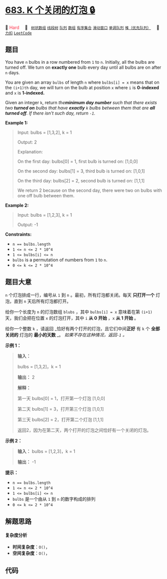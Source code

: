 # [683. K 个关闭的灯泡 🔒](https://2xiao.github.io/leetcode-js/problem/0683.html)

🔴 <font color=#ff334b>Hard</font>&emsp; 🔖&ensp; [`树状数组`](/tag/binary-indexed-tree.md) [`线段树`](/tag/segment-tree.md) [`队列`](/tag/queue.md) [`数组`](/tag/array.md) [`有序集合`](/tag/ordered-set.md) [`滑动窗口`](/tag/sliding-window.md) [`单调队列`](/tag/monotonic-queue.md) [`堆（优先队列）`](/tag/heap-priority-queue.md)&emsp; 🔗&ensp;[`力扣`](https://leetcode.cn/problems/k-empty-slots) [`LeetCode`](https://leetcode.com/problems/k-empty-slots)

## 题目

You have `n` bulbs in a row numbered from `1` to `n`. Initially, all the bulbs
are turned off. We turn on **exactly one** bulb every day until all bulbs are
on after `n` days.

You are given an array `bulbs` of length `n` where `bulbs[i] = x` means that
on the `(i+1)th` day, we will turn on the bulb at position `x` where `i` is
**0-indexed**  and `x` is **1-indexed.**

Given an integer `k`, return _the**minimum day number** such that there exists
two **turned on** bulbs that have **exactly**  `k` bulbs between them that are
**all turned off**. If there isn't such day, return `-1`._



**Example 1:**

> Input: bulbs = [1,3,2], k = 1
> 
> Output: 2
> 
> Explanation:
> 
> On the first day: bulbs[0] = 1, first bulb is turned on: [1,0,0]
> 
> On the second day: bulbs[1] = 3, third bulb is turned on: [1,0,1]
> 
> On the third day: bulbs[2] = 2, second bulb is turned on: [1,1,1]
> 
> We return 2 because on the second day, there were two on bulbs with one off bulb between them.

**Example 2:**

> Input: bulbs = [1,2,3], k = 1
> 
> Output: -1

**Constraints:**

  * `n == bulbs.length`
  * `1 <= n <= 2 * 10^4`
  * `1 <= bulbs[i] <= n`
  * `bulbs` is a permutation of numbers from `1` to `n`.
  * `0 <= k <= 2 * 10^4`


## 题目大意

`n` 个灯泡排成一行，编号从 `1` 到 `n` 。最初，所有灯泡都关闭。每天 **只打开一个**  灯泡，直到 `n` 天后所有灯泡都打开。

给你一个长度为 `n` 的灯泡数组 `blubs` ，其中 `bulbs[i] = x` 意味着在第 `(i+1)` 天，我们会把在位置 `x`
的灯泡打开，其中 `i` **从 0 开始** ，`x` **从 1 开始** 。

给你一个整数 `k` ，请返回 _恰好有两个打开的灯泡，且它们中间**正好** 有 `k` 个 **全部关闭的** 灯泡的 **最小的天数** _。
_如果不存在这种情况，返回`-1` 。_



**示例 1：**

> 
> 
> 
> 
> 
> **输入：**
> 
> bulbs = [1,3,2]，k = 1
> 
> **输出：** 2
> 
> **解释：**
> 
> 第一天 bulbs[0] = 1，打开第一个灯泡 [1,0,0]
> 
> 第二天 bulbs[1] = 3，打开第三个灯泡 [1,0,1]
> 
> 第三天 bulbs[2] = 2，打开第二个灯泡 [1,1,1]
> 
> 返回2，因为在第二天，两个打开的灯泡之间恰好有一个关闭的灯泡。
> 
> 

**示例 2：**

> 
> 
> 
> 
> 
> **输入：** bulbs = [1,2,3]，k = 1
> 
> **输出：** -1
> 
> 



**提示：**

  * `n == bulbs.length`
  * `1 <= n <= 2 * 10^4`
  * `1 <= bulbs[i] <= n`
  * `bulbs` 是一个由从 `1` 到 `n` 的数字构成的排列
  * `0 <= k <= 2 * 10^4`


## 解题思路

#### 复杂度分析

- **时间复杂度**：`O()`，
- **空间复杂度**：`O()`，

## 代码

```javascript

```